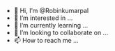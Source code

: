 - 👋 Hi, I’m @Robinkumarpal
- 👀 I’m interested in ...
- 🌱 I’m currently learning ...
- 💞️ I’m looking to collaborate on ...
- 📫 How to reach me ...

<!---
Robinkumarpal/Robinkumarpal is a ✨ special ✨ repository because its `README.md` (this file) appears on your GitHub profile.
You can click the Preview link to take a look at your changes.
--->
